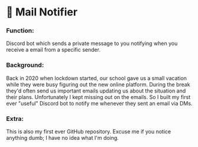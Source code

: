 # 📮 Mail Notifier

### Function:
Discord bot which sends a private message to you notifying when you receive a email from a specific sender.

### Background:
Back in 2020 when lockdown started, our school gave us a small vacation while they were busy figuring out the new online platform. During the break they'd often send us important emails updating us about the situation and their plans. Unfortunately I kept missing out on the emails. So I built my first ever "useful" Discord bot to notify me whenever they sent an email via DMs.

### Extra:
This is also my first ever GitHub repository. Excuse me if you notice anything dumb; I have no idea what I'm doing.
